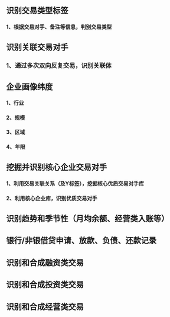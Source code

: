 ## 识别交易类型标签
#### 1、根据交易对手、备注等信息，判别交易类型

## 识别关联交易对手 
### 1、通过多次双向反复交易，识别关联体

## 企业画像纬度
#### 1、行业
#### 2、规模
#### 3、区域
#### 4、年限

## 挖掘并识别核心企业交易对手 
#### 1、利用交易关联关系（及Y标签），挖掘核心优质交易对手库
#### 2、利用核心企业库，识别优质交易对手

## 识别趋势和季节性（月均余额、经营类入账等）

## 银行/非银借贷申请、放款、负债、还款记录

## 识别和合成融资类交易

## 识别和合成投资类交易

## 识别和合成经营类交易

